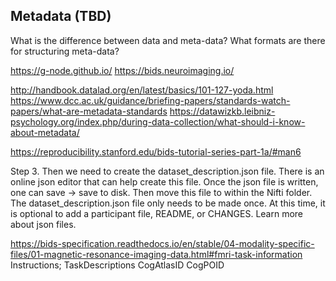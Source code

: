 ## Metadata (TBD)
What is the difference between data and meta-data?
What formats are there for structuring meta-data?

https://g-node.github.io/
https://bids.neuroimaging.io/

http://handbook.datalad.org/en/latest/basics/101-127-yoda.html
https://www.dcc.ac.uk/guidance/briefing-papers/standards-watch-papers/what-are-metadata-standards
https://datawizkb.leibniz-psychology.org/index.php/during-data-collection/what-should-i-know-about-metadata/


https://reproducibility.stanford.edu/bids-tutorial-series-part-1a/#man6


Step 3. Then we need to create the dataset_description.json file. There is an online json editor that can help create this file. Once the json file is written, one can save -> save to disk. Then move this file to within the Nifti folder. The dataset_description.json file only needs to be made once. At this time, it is optional to add a participant file, README, or CHANGES. Learn more about json files. 

https://bids-specification.readthedocs.io/en/stable/04-modality-specific-files/01-magnetic-resonance-imaging-data.html#fmri-task-information
Instructions; 
TaskDescriptions
CogAtlasID
CogPOID
